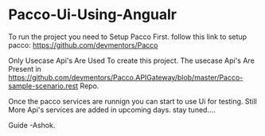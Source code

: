 # Pacco-Ui-Using-Angualr


To run the project you need to Setup Pacco First.
follow this link to setup pacco:
https://github.com/devmentors/Pacco


Only Usecase Api's Are Used To create this project. The usecase Api's Are Present in https://github.com/devmentors/Pacco.APIGateway/blob/master/Pacco-sample-scenario.rest Repo.

Once the pacco services are runnign you can start to use Ui for testing.
Still More Api's services are added in upcoming days. stay tuned....


Guide
-Ashok.
